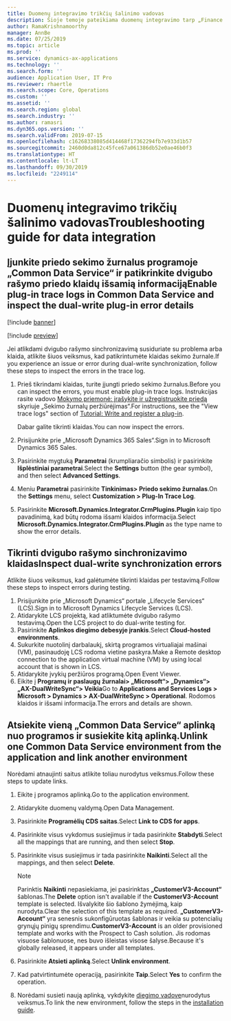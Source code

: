 ```yaml
---
title: Duomenų integravimo trikčių šalinimo vadovas
description: Šioje temoje pateikiama duomenų integravimo tarp „Finance and Operations“ programų ir „Common Data Service” trikčių šalinimo informacija.
author: RamaKrishnamoorthy
manager: AnnBe
ms.date: 07/25/2019
ms.topic: article
ms.prod: ''
ms.service: dynamics-ax-applications
ms.technology: ''
ms.search.form: ''
audience: Application User, IT Pro
ms.reviewer: rhaertle
ms.search.scope: Core, Operations
ms.custom: ''
ms.assetid: ''
ms.search.region: global
ms.search.industry: ''
ms.author: ramasri
ms.dyn365.ops.version: ''
ms.search.validFrom: 2019-07-15
ms.openlocfilehash: c16268338085d414468f17362294fb7e933d1b57
ms.sourcegitcommit: 2460d0da812c45fce67a061386db52e0ae46b0f3
ms.translationtype: HT
ms.contentlocale: lt-LT
ms.lasthandoff: 09/30/2019
ms.locfileid: "2249114"
---
```

# <a name="troubleshooting-guide-for-data-integration"></a><span data-ttu-id="a66f6-103">Duomenų integravimo trikčių šalinimo vadovas</span><span class="sxs-lookup"><span data-stu-id="a66f6-103">Troubleshooting guide for data integration</span></span>

## <a name="enable-plug-in-trace-logs-in-common-data-service-and-inspect-the-dual-write-plug-in-error-details"></a><span data-ttu-id="a66f6-104">Įjunkite priedo sekimo žurnalus programoje „Common Data Service“ ir patikrinkite dvigubo rašymo priedo klaidų išsamią informaciją</span><span class="sxs-lookup"><span data-stu-id="a66f6-104">Enable plug-in trace logs in Common Data Service and inspect the dual-write plug-in error details</span></span>

[!include [banner](../includes/banner.md)]

[!include [preview](../includes/preview-banner.md)]

<span data-ttu-id="a66f6-105">Jei atlikdami dvigubo rašymo sinchronizavimą susiduriate su problema arba klaida, atlikite šiuos veiksmus, kad patikrintumėte klaidas sekimo žurnale.</span><span class="sxs-lookup"><span data-stu-id="a66f6-105">If you experience an issue or error during dual-write synchronization, follow these steps to inspect the errors in the trace log.</span></span>

1. <span data-ttu-id="a66f6-106">Prieš tikrindami klaidas, turite įjungti priedo sekimo žurnalus.</span><span class="sxs-lookup"><span data-stu-id="a66f6-106">Before you can inspect the errors, you must enable plug-in trace logs.</span></span> <span data-ttu-id="a66f6-107">Instrukcijas rasite vadovo [Mokymo priemonė: įrašykite ir užregistruokite priedą](https://docs.microsoft.com/powerapps/developer/common-data-service/tutorial-write-plug-in#view-trace-logs) skyriuje „Sekimo žurnalų peržiūrėjimas“.</span><span class="sxs-lookup"><span data-stu-id="a66f6-107">For instructions, see the "View trace logs" section of [Tutorial: Write and register a plug-in](https://docs.microsoft.com/powerapps/developer/common-data-service/tutorial-write-plug-in#view-trace-logs).</span></span>

    <span data-ttu-id="a66f6-108">Dabar galite tikrinti klaidas.</span><span class="sxs-lookup"><span data-stu-id="a66f6-108">You can now inspect the errors.</span></span>

2. <span data-ttu-id="a66f6-109">Prisijunkite prie „Microsoft Dynamics 365 Sales“.</span><span class="sxs-lookup"><span data-stu-id="a66f6-109">Sign in to Microsoft Dynamics 365 Sales.</span></span>
3. <span data-ttu-id="a66f6-110">Pasirinkite mygtuką **Parametrai** (krumpliaračio simbolis) ir pasirinkite **Išplėstiniai parametrai**.</span><span class="sxs-lookup"><span data-stu-id="a66f6-110">Select the **Settings** button (the gear symbol), and then select **Advanced Settings**.</span></span>
4. <span data-ttu-id="a66f6-111">Meniu **Parametrai** pasirinkite **Tinkinimas\> Priedo sekimo žurnalas**.</span><span class="sxs-lookup"><span data-stu-id="a66f6-111">On the **Settings** menu, select **Customization \> Plug-In Trace Log**.</span></span>
5. <span data-ttu-id="a66f6-112">Pasirinkite **Microsoft.Dynamics.Integrator.CrmPlugins.Plugin** kaip tipo pavadinimą, kad būtų rodoma išsami klaidos informacija.</span><span class="sxs-lookup"><span data-stu-id="a66f6-112">Select **Microsoft.Dynamics.Integrator.CrmPlugins.Plugin** as the type name to show the error details.</span></span>

## <a name="inspect-dual-write-synchronization-errors"></a><span data-ttu-id="a66f6-113">Tikrinti dvigubo rašymo sinchronizavimo klaidas</span><span class="sxs-lookup"><span data-stu-id="a66f6-113">Inspect dual-write synchronization errors</span></span>

<span data-ttu-id="a66f6-114">Atlikite šiuos veiksmus, kad galėtumėte tikrinti klaidas per testavimą.</span><span class="sxs-lookup"><span data-stu-id="a66f6-114">Follow these steps to inspect errors during testing.</span></span>

1. <span data-ttu-id="a66f6-115">Prisijunkite prie „Microsoft Dynamics“ portale „Lifecycle Services“ (LCS).</span><span class="sxs-lookup"><span data-stu-id="a66f6-115">Sign in to Microsoft Dynamics Lifecycle Services (LCS).</span></span>
2. <span data-ttu-id="a66f6-116">Atidarykite LCS projektą, kad atliktumėte dvigubo rašymo testavimą.</span><span class="sxs-lookup"><span data-stu-id="a66f6-116">Open the LCS project to do dual-write testing for.</span></span>
3. <span data-ttu-id="a66f6-117">Pasirinkite **Aplinkos diegimo debesyje įrankis**.</span><span class="sxs-lookup"><span data-stu-id="a66f6-117">Select **Cloud-hosted environments**.</span></span>
4. <span data-ttu-id="a66f6-118">Sukurkite nuotolinį darbalaukį, skirtą programos virtualiajai mašinai (VM), pasinaudoję LCS rodoma vietine paskyra.</span><span class="sxs-lookup"><span data-stu-id="a66f6-118">Make a Remote desktop connection to the application virtual machine (VM) by using local account that is shown in LCS.</span></span>
5. <span data-ttu-id="a66f6-119">Atidarykite įvykių peržiūros programą.</span><span class="sxs-lookup"><span data-stu-id="a66f6-119">Open Event Viewer.</span></span> 
6. <span data-ttu-id="a66f6-120">Eikite į **Programų ir paslaugų žurnalai\> „Microsoft“\> „Dynamics“\> „AX-DualWriteSync“\> Veikia**</span><span class="sxs-lookup"><span data-stu-id="a66f6-120">Go to **Applications and Services Logs \> Microsoft \> Dynamics \> AX-DualWriteSync \> Operational**.</span></span> <span data-ttu-id="a66f6-121">Rodomos klaidos ir išsami informacija.</span><span class="sxs-lookup"><span data-stu-id="a66f6-121">The errors and details are shown.</span></span>

## <a name="unlink-one-common-data-service-environment-from-the-application-and-link-another-environment"></a><span data-ttu-id="a66f6-122">Atsiekite vieną „Common Data Service“ aplinką nuo programos ir susiekite kitą aplinką.</span><span class="sxs-lookup"><span data-stu-id="a66f6-122">Unlink one Common Data Service environment from the application and link another environment</span></span>

<span data-ttu-id="a66f6-123">Norėdami atnaujinti saitus atlikite toliau nurodytus veiksmus.</span><span class="sxs-lookup"><span data-stu-id="a66f6-123">Follow these steps to update links.</span></span>

1. <span data-ttu-id="a66f6-124">Eikite į programos aplinką.</span><span class="sxs-lookup"><span data-stu-id="a66f6-124">Go to the application environment.</span></span>
2. <span data-ttu-id="a66f6-125">Atidarykite duomenų valdymą.</span><span class="sxs-lookup"><span data-stu-id="a66f6-125">Open Data Management.</span></span>
3. <span data-ttu-id="a66f6-126">Pasirinkite **Programėlių CDS saitas**.</span><span class="sxs-lookup"><span data-stu-id="a66f6-126">Select **Link to CDS for apps**.</span></span>
4. <span data-ttu-id="a66f6-127">Pasirinkite visus vykdomus susiejimus ir tada pasirinkite **Stabdyti**.</span><span class="sxs-lookup"><span data-stu-id="a66f6-127">Select all the mappings that are running, and then select **Stop**.</span></span>
5. <span data-ttu-id="a66f6-128">Pasirinkite visus susiejimus ir tada pasirinkite **Naikinti**.</span><span class="sxs-lookup"><span data-stu-id="a66f6-128">Select all the mappings, and then select **Delete**.</span></span>

    > [!NOTE]
    > <span data-ttu-id="a66f6-129">Parinktis **Naikinti** nepasiekiama, jei pasirinktas **„CustomerV3-Account“** šablonas.</span><span class="sxs-lookup"><span data-stu-id="a66f6-129">The **Delete** option isn't available if the **CustomerV3-Account** template is selected.</span></span> <span data-ttu-id="a66f6-130">Išvalykite šio šablono žymėjimą, kaip nurodyta.</span><span class="sxs-lookup"><span data-stu-id="a66f6-130">Clear the selection of this template as required.</span></span> <span data-ttu-id="a66f6-131">**„CustomerV3-Account“** yra senesnis sukonfigūruotas šablonas ir veikia su potencialių grynųjų pinigų sprendimu.</span><span class="sxs-lookup"><span data-stu-id="a66f6-131">**CustomerV3-Account** is an older provisioned template and works with the Prospect to Cash solution.</span></span> <span data-ttu-id="a66f6-132">Jis rodomas visuose šablonuose, nes buvo išleistas visose šalyse.</span><span class="sxs-lookup"><span data-stu-id="a66f6-132">Because it's globally released, it appears under all templates.</span></span>

6. <span data-ttu-id="a66f6-133">Pasirinkite **Atsieti aplinką**.</span><span class="sxs-lookup"><span data-stu-id="a66f6-133">Select **Unlink environment**.</span></span>
7. <span data-ttu-id="a66f6-134">Kad patvirtintumėte operaciją, pasirinkite **Taip**.</span><span class="sxs-lookup"><span data-stu-id="a66f6-134">Select **Yes** to confirm the operation.</span></span>
8. <span data-ttu-id="a66f6-135">Norėdami susieti naują aplinką, vykdykite [diegimo vadove](https://aka.ms/dualwrite-docs)nurodytus veiksmus.</span><span class="sxs-lookup"><span data-stu-id="a66f6-135">To link the new environment, follow the steps in the [installation guide](https://aka.ms/dualwrite-docs).</span></span>
